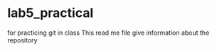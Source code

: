 # lab5_practical
for practicing git in class
This read me file give information about the repository
